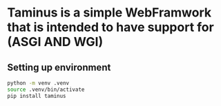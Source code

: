 # Taminus is a simple WebFramwork that is intended to have support for (ASGI AND WGI)


## Setting up environment 
```bash
python -m venv .venv
source .venv/bin/activate
pip install taminus

```